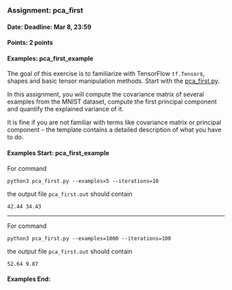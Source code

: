 ### Assignment: pca_first
#### Date: Deadline: Mar 8, 23:59
#### Points: 2 points
#### Examples: pca_first_example

The goal of this exercise is to familiarize with TensorFlow `tf.Tensor`s,
shapes and basic tensor manipulation methods. Start with the
[pca_first.py](https://github.com/ufal/npfl114/tree/master/labs/01/pca_first.py).

In this assignment, you will compute the covariance matrix of several examples
from the MNIST dataset, compute the first principal component and quantify
the explained variance of it.

It is fine if you are not familiar with terms like covariance matrix or
principal component – the template contains a detailed description of what
you have to do.

#### Examples Start: pca_first_example
For command
```
python3 pca_first.py --examples=5 --iterations=10
```
the output file `pca_first.out` should contain
```
42.44 34.43
```
---
For command
```
python3 pca_first.py --examples=1000 --iterations=100
```
the output file `pca_first.out` should contain
```
52.64 9.87
```
#### Examples End:
